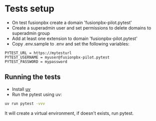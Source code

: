 # Tests setup

- On test fusionpbx create a domain 'fusionpbx-pilot.pytest'
- Create a superadmin user and set permissions to delete domains to superadmin group
- Add at least one extension to domain 'fusionpbx-pilot.pytest'
- Copy .env.sample to .env and set the following variables:

``` .env
PYTEST_URL = https://mytesturl
PYTEST_USERNAME = myuser@fusionpbx-pilot.pytest
PYTEST_PASSWORD = mypassword
```

## Running the tests

- Install [uv](https://docs.astral.sh/uv/guides/install-python/)
- Run the pytest using uv:

``` bash
uv run pytest -vvv
```

It will create a virtual environment, if doesn't exists, run pytest.
